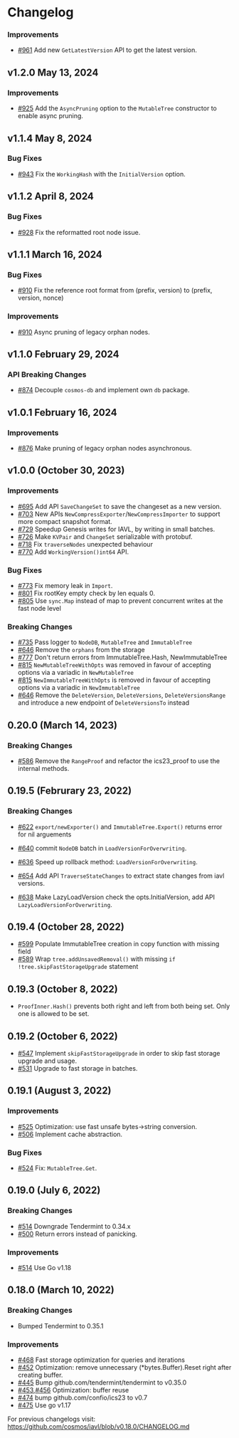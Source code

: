 # Changelog

### Improvements

- [#961](https://github.com/cosmos/iavl/pull/961) Add new `GetLatestVersion` API to get the latest version.

## v1.2.0 May 13, 2024

### Improvements

- [#925](https://github.com/cosmos/iavl/pull/925) Add the `AsyncPruning` option to the `MutableTree` constructor to enable async pruning.

## v1.1.4 May 8, 2024

### Bug Fixes

- [#943](https://github.com/cosmos/iavl/pull/943) Fix the `WorkingHash` with the `InitialVersion` option.

## v1.1.2 April 8, 2024

### Bug Fixes

- [#928](https://github.com/cosmos/iavl/pull/928) Fix the reformatted root node issue.

## v1.1.1 March 16, 2024

### Bug Fixes

- [#910](https://github.com/cosmos/iavl/pull/910) Fix the reference root format from (prefix, version) to (prefix, version, nonce)

### Improvements

- [#910](https://github.com/cosmos/iavl/pull/910) Async pruning of legacy orphan nodes.

## v1.1.0 February 29, 2024

### API Breaking Changes

- [#874](https://github.com/cosmos/iavl/pull/874) Decouple `cosmos-db` and implement own `db` package.

## v1.0.1 February 16, 2024

### Improvements

- [#876](https://github.com/cosmos/iavl/pull/876) Make pruning of legacy orphan nodes asynchronous.

## v1.0.0 (October 30, 2023)

### Improvements

- [#695](https://github.com/cosmos/iavl/pull/695) Add API `SaveChangeSet` to save the changeset as a new version.
- [#703](https://github.com/cosmos/iavl/pull/703) New APIs `NewCompressExporter`/`NewCompressImporter` to support more compact snapshot format.
- [#729](https://github.com/cosmos/iavl/pull/729) Speedup Genesis writes for IAVL, by writing in small batches.
- [#726](https://github.com/cosmos/iavl/pull/726) Make `KVPair` and `ChangeSet` serializable with protobuf.
- [#718](https://github.com/cosmos/iavl/pull/718) Fix `traverseNodes` unexpected behaviour
- [#770](https://github.com/cosmos/iavl/pull/770) Add `WorkingVersion()int64` API.

### Bug Fixes

- [#773](https://github.com/cosmos/iavl/pull/773) Fix memory leak in `Import`.
- [#801](https://github.com/cosmos/iavl/pull/801) Fix rootKey empty check by len equals 0.
- [#805](https://github.com/cosmos/iavl/pull/805) Use `sync.Map` instead of map to prevent concurrent writes at the fast node level

### Breaking Changes

- [#735](https://github.com/cosmos/iavl/pull/735) Pass logger to `NodeDB`, `MutableTree` and `ImmutableTree`
- [#646](https://github.com/cosmos/iavl/pull/646) Remove the `orphans` from the storage
- [#777](https://github.com/cosmos/iavl/pull/777) Don't return errors from ImmutableTree.Hash, NewImmutableTree
- [#815](https://github.com/cosmos/iavl/pull/815) `NewMutableTreeWithOpts` was removed in favour of accepting options via a variadic in `NewMutableTree`
- [#815](https://github.com/cosmos/iavl/pull/815) `NewImmutableTreeWithOpts` is removed in favour of accepting options via a variadic in `NewImmutableTree`
- [#646](https://github.com/cosmos/iavl/pull/646) Remove the `DeleteVersion`, `DeleteVersions`, `DeleteVersionsRange` and introduce a new endpoint of `DeleteVersionsTo` instead

## 0.20.0 (March 14, 2023)

### Breaking Changes

- [#586](https://github.com/cosmos/iavl/pull/586) Remove the `RangeProof` and refactor the ics23_proof to use the internal methods.

## 0.19.5 (Februrary 23, 2022)

### Breaking Changes

- [#622](https://github.com/cosmos/iavl/pull/622) `export/newExporter()` and `ImmutableTree.Export()` returns error for nil arguements

- [#640](https://github.com/cosmos/iavl/pull/640) commit `NodeDB` batch in `LoadVersionForOverwriting`.
- [#636](https://github.com/cosmos/iavl/pull/636) Speed up rollback method: `LoadVersionForOverwriting`.
- [#654](https://github.com/cosmos/iavl/pull/654) Add API `TraverseStateChanges` to extract state changes from iavl versions.
- [#638](https://github.com/cosmos/iavl/pull/638) Make LazyLoadVersion check the opts.InitialVersion, add API `LazyLoadVersionForOverwriting`.

## 0.19.4 (October 28, 2022)

- [#599](https://github.com/cosmos/iavl/pull/599) Populate ImmutableTree creation in copy function with missing field
- [#589](https://github.com/cosmos/iavl/pull/589) Wrap `tree.addUnsavedRemoval()` with missing `if !tree.skipFastStorageUpgrade` statement

## 0.19.3 (October 8, 2022)

- `ProofInner.Hash()` prevents both right and left from both being set. Only one is allowed to be set.

## 0.19.2 (October 6, 2022)

- [#547](https://github.com/cosmos/iavl/pull/547) Implement `skipFastStorageUpgrade` in order to skip fast storage upgrade and usage.
- [#531](https://github.com/cosmos/iavl/pull/531) Upgrade to fast storage in batches.

## 0.19.1 (August 3, 2022)

### Improvements

- [#525](https://github.com/cosmos/iavl/pull/525) Optimization: use fast unsafe bytes->string conversion.
- [#506](https://github.com/cosmos/iavl/pull/506) Implement cache abstraction.

### Bug Fixes

- [#524](https://github.com/cosmos/iavl/pull/524) Fix: `MutableTree.Get`.

## 0.19.0 (July 6, 2022)

### Breaking Changes

- [#514](https://github.com/cosmos/iavl/pull/514) Downgrade Tendermint to 0.34.x
- [#500](https://github.com/cosmos/iavl/pull/500) Return errors instead of panicking.

### Improvements

- [#514](https://github.com/cosmos/iavl/pull/514) Use Go v1.18

## 0.18.0 (March 10, 2022)

### Breaking Changes

- Bumped Tendermint to 0.35.1

### Improvements

- [\#468](https://github.com/cosmos/iavl/pull/468) Fast storage optimization for queries and iterations
- [\#452](https://github.com/cosmos/iavl/pull/452) Optimization: remove unnecessary (\*bytes.Buffer).Reset right after creating buffer.
- [\#445](https://github.com/cosmos/iavl/pull/445) Bump github.com/tendermint/tendermint to v0.35.0
- [\#453](https://github.com/cosmos/iavl/pull/453),[\#456](https://github.com/cosmos/iavl/pull/456) Optimization: buffer reuse
- [\#474](https://github.com/cosmos/iavl/pull/474) bump github.com/confio/ics23 to v0.7
- [\#475](https://github.com/cosmos/iavl/pull/475) Use go v1.17

For previous changelogs visit: <https://github.com/cosmos/iavl/blob/v0.18.0/CHANGELOG.md>

